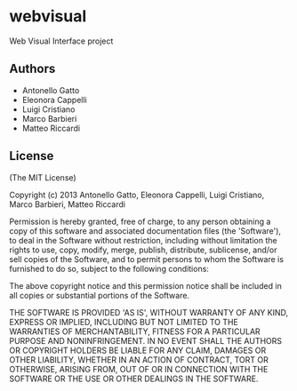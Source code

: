 # webvisual

Web Visual Interface project

## Authors

* Antonello Gatto
* Eleonora Cappelli
* Luigi Cristiano
* Marco Barbieri
* Matteo Riccardi

## License

(The MIT License)

Copyright (c) 2013 Antonello Gatto, Eleonora Cappelli, Luigi Cristiano, Marco Barbieri, Matteo Riccardi

Permission is hereby granted, free of charge, to any person obtaining
a copy of this software and associated documentation files (the
'Software'), to deal in the Software without restriction, including
without limitation the rights to use, copy, modify, merge, publish,
distribute, sublicense, and/or sell copies of the Software, and to
permit persons to whom the Software is furnished to do so, subject to
the following conditions:

The above copyright notice and this permission notice shall be
included in all copies or substantial portions of the Software.

THE SOFTWARE IS PROVIDED 'AS IS', WITHOUT WARRANTY OF ANY KIND,
EXPRESS OR IMPLIED, INCLUDING BUT NOT LIMITED TO THE WARRANTIES OF
MERCHANTABILITY, FITNESS FOR A PARTICULAR PURPOSE AND NONINFRINGEMENT.
IN NO EVENT SHALL THE AUTHORS OR COPYRIGHT HOLDERS BE LIABLE FOR ANY
CLAIM, DAMAGES OR OTHER LIABILITY, WHETHER IN AN ACTION OF CONTRACT,
TORT OR OTHERWISE, ARISING FROM, OUT OF OR IN CONNECTION WITH THE
SOFTWARE OR THE USE OR OTHER DEALINGS IN THE SOFTWARE.

